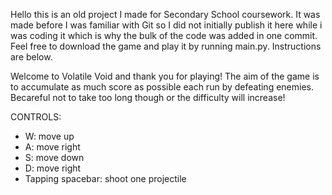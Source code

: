 Hello this is an old project I made for Secondary School coursework. It was made before I was familiar with Git so I did not initially publish it here while i was coding it
which is why the bulk of the code was added in one commit. Feel free to download the game and play it by running main.py. Instructions are below.

Welcome to Volatile Void and thank you for playing!
The aim of the game is to accumulate as much score as possible each run by defeating enemies.
Becareful not to take too long though or the difficulty will increase!

CONTROLS: 
- W: move up
- A: move right
- S: move down
- D: move right
- Tapping spacebar: shoot one projectile
